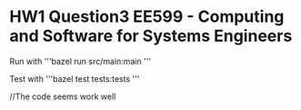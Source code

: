 # HW1 Question3 EE599 - Computing and Software for Systems Engineers

<!-- > Can be used in Visual Studio Code -->


Run with
'''bazel run src/main:main
'''

Test with
'''bazel test tests:tests
'''

//The code seems work well


